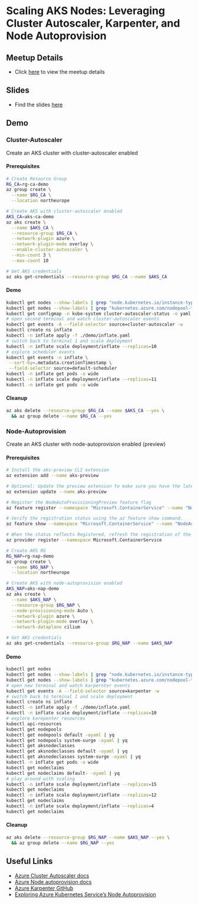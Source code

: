 # Scaling AKS Nodes: Leveraging Cluster Autoscaler, Karpenter, and Node Autoprovision

## Meetup Details

- Click [here](https://www.meetup.com/de-DE/berlin-kubernetes-meetup/events/298300445/) to view the meetup details

## Slides

- Find the slides [here](https://www.slideshare.net/PhilipWelz/scaling-aks-nodes-leveraging-cluster-autoscaler-karpenter-and-node-autoprovision)

## Demo

### Cluster-Autoscaler

Create an AKS cluster with cluster-autoscaler enabled

#### Prerequisites

```bash
# Create Resource Group
RG_CA=rg-ca-demo
az group create \
  --name $RG_CA \
  --location northeurope

# Create AKS with cluster-autoscaler enabled
AKS_CA=aks-ca-demo
az aks create \
  --name $AKS_CA \
  --resource-group $RG_CA \
  --network-plugin azure \
  --network-plugin-mode overlay \
  --enable-cluster-autoscaler \
  --min-count 3 \
  --max-count 10

# Get AKS credentials
az aks get-credentials --resource-group $RG_CA --name $AKS_CA
```

#### Demo

```bash
kubectl get nodes --show-labels | grep "node.kubernetes.io/instance-type"
kubectl get nodes --show-labels | grep "kubernetes.azure.com/nodepool-type"
kubectl get configmap -n kube-system cluster-autoscaler-status -o yaml
# open second terminal and watch cluster-autoscaler events
kubectl get events -A --field-selector source=cluster-autoscaler -w
kubectl create ns inflate
kubectl -n inflate apply -f ./demo/inflate.yaml
# switch back to terminal 1 and scale deployment
kubectl -n inflate scale deployment/inflate --replicas=10
# explore scheduler events
kubectl get events -n inflate \
 --sort-by=.metadata.creationTimestamp \
 --field-selector source=default-scheduler
kubectl -n inflate get pods -o wide
kubectl -n inflate scale deployment/inflate --replicas=11
kubectl -n inflate get pods -o wide
```

#### Cleanup

```bash
az aks delete --resource-group $RG_CA --name $AKS_CA --yes \
  && az group delete --name $RG_CA --yes
```

### Node-Autoprovision

Create an AKS cluster with node-autoprovision enabled (preview)

#### Prerequisites

```bash
# Install the aks-preview CLI extension
az extension add --name aks-preview

# Optional: Update the preview extension to make sure you have the latest version installed
az extension update --name aks-preview

# Register the NodeAutoProvisioningPreview feature flag
az feature register --namespace "Microsoft.ContainerService" --name "NodeAutoProvisioningPreview"

# Verify the registration status using the az feature show command.
az feature show --namespace "Microsoft.ContainerService" --name "NodeAutoProvisioningPreview"

# When the status reflects Registered, refresh the registration of the Microsoft.ContainerService resource provider using the az provider register command.
az provider register --namespace Microsoft.ContainerService

# Create AKS RG
RG_NAP=rg-nap-demo
az group create \
  --name $RG_NAP \
  --location northeurope

# Create AKS with node-autoprovision enabled
AKS_NAP=aks-nap-demo
az aks create \
  --name $AKS_NAP \
  --resource-group $RG_NAP \
  --node-provisioning-mode Auto \
  --network-plugin azure \
  --network-plugin-mode overlay \
  --network-dataplane cilium

# Get AKS credentials
az aks get-credentials --resource-group $RG_NAP --name $AKS_NAP
```

#### Demo

```bash
kubectl get nodes
kubectl get nodes --show-labels | grep "node.kubernetes.io/instance-type"
kubectl get nodes --show-labels | grep "kubernetes.azure.com/nodepool-type"
# open new terminal and watch karpernter events
kubectl get events -A --field-selector source=karpenter -w
# switch back to terminal 1 and scale deployment
kubectl create ns inflate
kubectl -n inflate apply -f ./demo/inflate.yaml
kubectl -n inflate scale deployment/inflate --replicas=10
# explore karepenter resources
kubectl api-resources
kubectl get nodepools
kubectl get nodepools default -oyaml | yq
kubectl get nodepools system-surge -oyaml | yq
kubectl get aksnodeclasses
kubectl get aksnodeclasses default -oyaml | yq
kubectl get aksnodeclasses system-surge -oyaml | yq
kubectl -n inflate get pods -o wide
kubectl get nodeclaims
kubectl get nodeclaims default- -oyaml | yq
# play around with scaling
kubectl -n inflate scale deployment/inflate --replicas=15
kubectl get nodeclaims
kubectl -n inflate scale deployment/inflate --replicas=12
kubectl get nodeclaims
kubectl -n inflate scale deployment/inflate --replicas=4
kubectl get nodeclaims
```

#### Cleanup

```bash
az aks delete --resource-group $RG_NAP --name $AKS_NAP --yes \
  && az group delete --name $RG_NAP --yes
```

## Useful Links

- [Azure Cluster Autoscaler docs](https://learn.microsoft.com/en-us/azure/aks/cluster-autoscaler?tabs=azure-cli)
- [Azure Node autoprovision docs](https://learn.microsoft.com/en-us/azure/aks/node-autoprovision?tabs=azure-cli)
- [Azure Karpenter GitHub](https://github.com/Azure/karpenter)
- [Exploring Azure Kubernetes Service’s Node Autoprovision](https://pixelrobots.co.uk/2023/12/exploring-azure-kubernetes-services-node-autoprovision-a-deep-dive-into-the-latest-public-preview-feature/)
